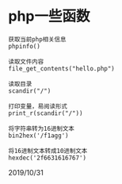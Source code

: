 # php一些函数

```
获取当前php相关信息
phpinfo()

读取文件内容
file_get_contents("hello.php")

读取目录
scandir("/")

打印变量，易阅读形式
print_r(scandir("/"))

将字符串转为16进制文本
bin2hex('/f1agg')

将16进制文本转成10进制文本
hexdec('2f6631616767')
```


2019/10/31  
